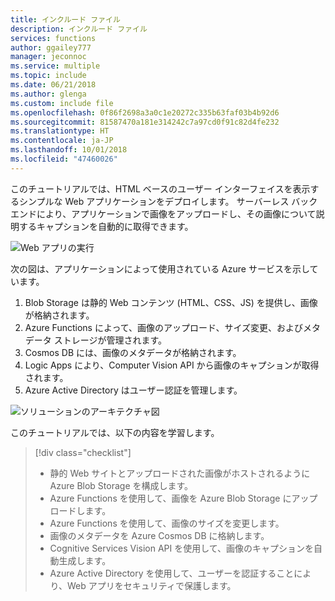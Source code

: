 ```yaml
---
title: インクルード ファイル
description: インクルード ファイル
services: functions
author: ggailey777
manager: jeconnoc
ms.service: multiple
ms.topic: include
ms.date: 06/21/2018
ms.author: glenga
ms.custom: include file
ms.openlocfilehash: 0f86f2698a3a0c1e20272c335b63faf03b4b92d6
ms.sourcegitcommit: 81587470a181e314242c7a97cd0f91c82d4fe232
ms.translationtype: HT
ms.contentlocale: ja-JP
ms.lasthandoff: 10/01/2018
ms.locfileid: "47460026"
---
```

このチュートリアルでは、HTML ベースのユーザー インターフェイスを表示するシンプルな Web アプリケーションをデプロイします。 サーバーレス バックエンドにより、アプリケーションで画像をアップロードし、その画像について説明するキャプションを自動的に取得できます。

![Web アプリの実行](media/functions-first-serverless-web-app/0-app-screenshot-finished.png)

次の図は、アプリケーションによって使用されている Azure サービスを示しています。

1. Blob Storage は静的 Web コンテンツ (HTML、CSS、JS) を提供し、画像が格納されます。
2. Azure Functions によって、画像のアップロード、サイズ変更、およびメタデータ ストレージが管理されます。
3. Cosmos DB には、画像のメタデータが格納されます。
4. Logic Apps により、Computer Vision API から画像のキャプションが取得されます。
5. Azure Active Directory はユーザー認証を管理します。

![ソリューションのアーキテクチャ図](media/functions-first-serverless-web-app/0-architecture.jpg)

このチュートリアルでは、以下の内容を学習します。
> [!div class="checklist"]
> * 静的 Web サイトとアップロードされた画像がホストされるように Azure Blob Storage を構成します。
> * Azure Functions を使用して、画像を Azure Blob Storage にアップロードします。
> * Azure Functions を使用して、画像のサイズを変更します。
> * 画像のメタデータを Azure Cosmos DB に格納します。
> * Cognitive Services Vision API を使用して、画像のキャプションを自動生成します。
> * Azure Active Directory を使用して、ユーザーを認証することにより、Web アプリをセキュリティで保護します。
